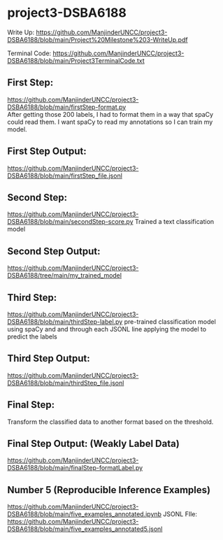 # project3-DSBA6188

Write Up:
https://github.com/ManjinderUNCC/project3-DSBA6188/blob/main/Project%20Milestone%203-WriteUp.pdf

Terminal Code:
https://github.com/ManjinderUNCC/project3-DSBA6188/blob/main/Project3TerminalCode.txt

## First Step:
https://github.com/ManjinderUNCC/project3-DSBA6188/blob/main/firstStep-format.py
<br> After getting those 200 labels, I had to format them in a way that spaCy could read them. I want
spaCy to read my annotations so I can train my model. 

## First Step Output:
https://github.com/ManjinderUNCC/project3-DSBA6188/blob/main/firstStep_file.jsonl

## Second Step:
https://github.com/ManjinderUNCC/project3-DSBA6188/blob/main/secondStep-score.py
Trained a text classification model

## Second Step Output:
https://github.com/ManjinderUNCC/project3-DSBA6188/tree/main/my_trained_model

## Third Step:
https://github.com/ManjinderUNCC/project3-DSBA6188/blob/main/thirdStep-label.py
pre-trained classification model using spaCy and and through each JSONL line applying the model to predict the labels

## Third Step Output:
https://github.com/ManjinderUNCC/project3-DSBA6188/blob/main/thirdStep_file.jsonl

## Final Step:
 Transform the classified data to another format based on the threshold.
 
## Final Step Output: (Weakly Label Data)
https://github.com/ManjinderUNCC/project3-DSBA6188/blob/main/finalStep-formatLabel.py

## Number 5 (Reproducible Inference Examples)
https://github.com/ManjinderUNCC/project3-DSBA6188/blob/main/five_examples_annotated.ipynb
JSONL FIle: https://github.com/ManjinderUNCC/project3-DSBA6188/blob/main/five_examples_annotated5.jsonl

